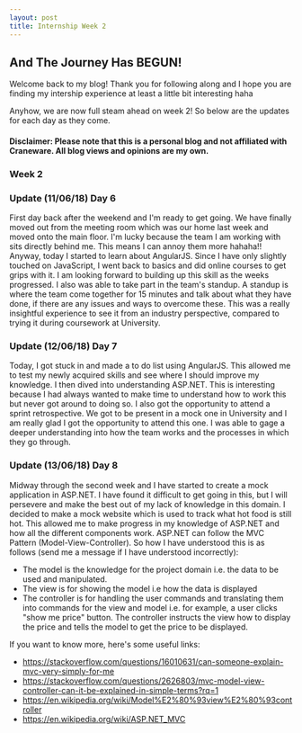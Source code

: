 ```yaml
---
layout: post
title: Internship Week 2
---
```

## And The Journey Has BEGUN!

Welcome back to my blog! Thank you for following along and I hope you are finding my intership experience at least a little bit interesting haha

Anyhow, we are now full steam ahead on week 2! So below are the updates for each day as they come. 

#### Disclaimer: Please note that this is a personal blog and not affiliated with Craneware. All blog views and opinions are my own. 

### Week 2

### Update (11/06/18) Day 6
First day back after the weekend and I'm ready to get going. We have finally moved out from the meeting room which was our home last week and moved onto the main floor. I'm lucky because the team I am working with sits directly behind me. This means I can annoy them more hahaha!! Anyway, today I started to learn about AngularJS. Since I have only slightly touched on JavaScript, I went back to basics and did online courses to get grips with it. I am looking forward to building up this skill as the weeks progressed. I also was able to take part in the team's standup. A standup is where the team come together for 15 minutes and talk about what they have done, if there are any issues and ways to overcome these. This was a really insightful experience to see it from an industry perspective, compared to trying it during coursework at University. 

### Update (12/06/18) Day 7
Today, I got stuck in and made a to do list using AngularJS. This allowed me to test my newly acquired skills and see where I should improve my knowledge. I then dived into understanding ASP.NET. This is interesting because I had always wanted to make time to understand how to work this but never got around to doing so. I also got the opportunity to attend a sprint retrospective. We got to be present in a mock one in University and I am really glad I got the opportunity to attend this one. I was able to gage a deeper understanding into how the team works and the processes in which they go through. 

### Update (13/06/18) Day 8
Midway through the second week and I have started to create a mock application in ASP.NET. I have found it difficult to get going in this, but I will persevere and make the best out of my lack of knowledge in this domain. I decided to make a mock website which is used to track what hot food is still hot. This allowed me to make progress in my knowledge of ASP.NET and how all the different components work. ASP.NET can follow the MVC Pattern (Model-View-Controller). So how I have understood this is as follows (send me a message if I have understood incorrectly):
- The model is the knowledge for the project domain i.e. the data to be used and manipulated. 
- The view is for showing the model i.e how the data is displayed 
- The controller is for handling the user commands and translating them into commands for the view and model i.e. for example, a user clicks "show me price" button. The controller instructs the view how to display the price and tells the model to get the price to be displayed. 

If you want to know more, here's some useful links:
- <https://stackoverflow.com/questions/16010631/can-someone-explain-mvc-very-simply-for-me>
- <https://stackoverflow.com/questions/2626803/mvc-model-view-controller-can-it-be-explained-in-simple-terms?rq=1>
- <https://en.wikipedia.org/wiki/Model%E2%80%93view%E2%80%93controller>
- <https://en.wikipedia.org/wiki/ASP.NET_MVC>
